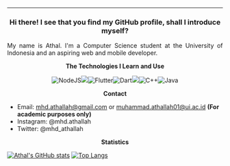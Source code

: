 _________________
<h3 align="center">Hi there! I see that you find my GitHub profile, shall I introduce myself?</h3>
<p align="justify">My name is Athal. I'm a Computer Science student at the University of Indonesia and an aspiring web and mobile developer.</p>


<p align="center"><strong>The Technologies I Learn and Use</strong></p>
<p align="center">
<img alt="NodeJS" src="https://img.shields.io/badge/node.js-%2343853D.svg?&style=flat-square&logo=node.js&logoColor=white"/><img src="https://img.shields.io/badge/javascript%20-%23323330.svg?&style=flat-square&logo=javascript&logoColor=%23F7DF1E"/><img alt="Flutter" src="https://img.shields.io/badge/Flutter-%2302569B.svg?&style=flat-square&logo=Flutter&logoColor=white" /><img alt="Dart" src="https://img.shields.io/badge/dart-%230175C2.svg?&style=flat-square&logo=dart&logoColor=white"/><img src="https://img.shields.io/badge/python%20-%2314354C.svg?&style=flat-square&logo=python&logoColor=white"/><img alt="C++" src="https://img.shields.io/badge/c++-%2300599C.svg?&style=flat-square&logo=c%2B%2B&ogoColor=white"/><img alt="Java" src="https://img.shields.io/badge/java-%23ED8B00.svg?&style=flat-square&logo=java&logoColor=white"/>
</p>

<p align="center"><strong>Contact</strong></p>

  - Email: mhd.athallah@gmail.com or muhammad.athallah01@ui.ac.id **(For academic purposes only)**
  - Instagram: @mhd.athallah
  - Twitter: @mhd_athallah

<p align="center"><strong>Statistics</strong></p>

[![Athal's GitHub stats](https://github-readme-stats.vercel.app/api?username=determinedguy&show_icons=true&theme=synthwave)](https://github.com/anuraghazra/github-readme-stats)
[![Top Langs](https://github-readme-stats.vercel.app/api/top-langs/?username=determinedguy&layout=compact&theme=synthwave)](https://github.com/anuraghazra/github-readme-stats)

<!--
**determinedguy/determinedguy** is a ✨ _special_ ✨ repository because its `README.md` (this file) appears on your GitHub profile.

Here are some ideas to get you started:

- 🔭 I’m currently working on ...
- 🌱 I’m currently learning ...
- 👯 I’m looking to collaborate on ...
- 🤔 I’m looking for help with ...
- 💬 Ask me about ...
- 📫 How to reach me: ...
- 😄 Pronouns: ...
- ⚡ Fun fact: ...
-->
